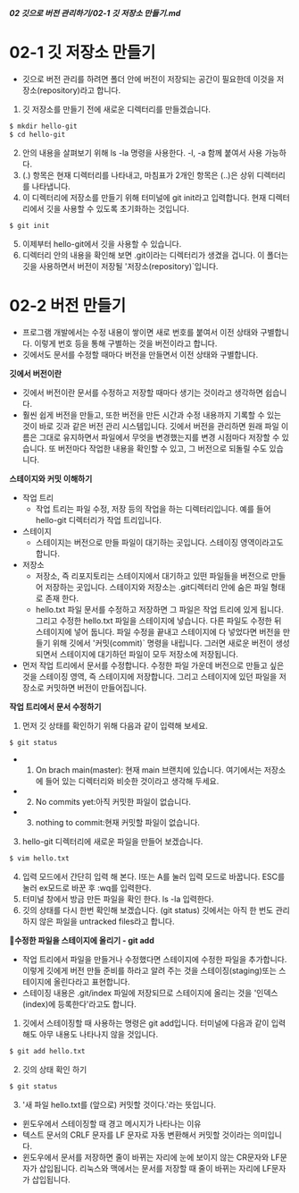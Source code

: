 ***02 깃으로 버전 관리하기/02-1 깃 저장소 만들기.md***
# 02-1 깃 저장소 만들기
- 깃으로 버전 관리를 하려면 폴더 안에 버전이 저장되는 공간이 필요한데 이것을 저장소(repository)라고 합니다.

1. 깃 저장소를 만들기 전에 새로운 디렉터리를 만들겠습니다.
```bash
$ mkdir hello-git
$ cd hello-git
```
2. 안의 내용을 살펴보기 위해 ls -la 명령을 사용한다. -l, -a 함께 붙여서 사용 가능하다.
3. (.) 항목은 현재 디렉터리를 나타내고, 마침표가 2개인 항목은 (..)은 상위 디렉터리를 나타냅니다.
4. 이 디렉터리에 저장소를 만들기 위해 터미널에 git init라고 입력합니다. 현재 디렉터리에서 깃을 사용할 수 있도록 초기화하는 것입니다.
```bash
$ git init
```
5. 이제부터 hello-git에서 깃을 사용할 수 있습니다.
6. 디렉터리 안의 내용을 확인해 보면 .git이라는 디렉터리가 생겼을 겁니다. 이 폴더는 깃을 사용하면서 버전이 저장될 '저장소(repository)`입니다.

# 02-2 버전 만들기
- 프로그램 개발에서는 수정 내용이 쌓이면 새로 번호를 붙여서 이전 상태와 구별합니다. 이렇게 번호 등을 통해 구별하는 것을 버전이라고 합니다.
- 깃에서도 문서를 수정할 때마다 버전을 만들면서 이전 상태와 구별합니다.

**깃에서 버전이란**
- 깃에서 버전이란 문서를 수정하고 저장할 때마다 생기는 것이라고 생각하면 쉽습니다.
- 훨씬 쉽게 버전을 만들고, 또한 버전을 만든 시간과 수정 내용까지 기록할 수 있는 것이 바로 깃과 같은 버전 관리 시스템입니다. 깃에서 버전을 관리하면 원래 파일 이름은 그대로 유지하면서 파일에서 무엇을 변경했는지를 변경 시점마다 저장할 수 있습니다. 또 버전마다 작업한 내용을 확인할 수 있고, 그 버전으로 되돌릴 수도 있습니다.

**스테이지와 커밋 이해하기**
- 작업 트리
    - 작업 트리는 파일 수정, 저장 등의 작업을 하는 디렉터리입니다. 예를 들어 hello-git 디렉터리가 작업 트리입니다.
- 스테이지
    - 스테이지는 버전으로 만들 파일이 대기하는 곳입니다. 스테이징 영역이라고도 합니다.
- 저장소
    - 저장소, 즉 리포지토리는 스테이지에서 대기하고 있떤 파일들을 버전으로 만들어 저장하는 곳입니다. 스테이지와 저장소는 .git디렉터리 안에 숨은 파일 형태로 존재 한다.
    - hello.txt 파일 문서를 수정하고 저장하면 그 파일은 작업 트리에 있게 됩니다. 그리고 수정한 hello.txt 파일을 스테이지에 넣습니다. 다른 파일도 수정한 뒤 스테이지에 넣어 둡니다. 파일 수정을 끝내고 스테이지에 다 넣었다면 버전을 만들기 위해 깃에서 '커밋(commit)` 명령을 내립니다. 그러면 새로운 버전이 생성되면서 스테이지에 대기하던 파일이 모두 저장소에 저장됩니다.
- 먼저 작업 트리에서 문서를 수정합니다. 수정한 파일 가운데 버전으로 만들고 싶은 것을 스테이징 영역, 즉 스테이지에 저장합니다. 그리고 스테이지에 있던 파일을 저장소로 커밋하면 버전이 만들어집니다.

**작업 트리에서 문서 수정하기**
1. 먼저 깃 상태를 확인하기 위해 다음과 같이 입력해 보세요.
```bash
$ git status
```
- 1. On brach main(master): 현재 main 브랜치에 있습니다. 여기에서는 저장소에 들어 있는 디렉터리와 비슷한 것이라고 생각해 두세요.
- 2. No commits yet:아직 커밋한 파일이 없습니다.
- 3. nothing to commit:현재 커밋할 파일이 없습니다.
3. hello-git 디렉터리에 새로운 파일을 만들어 보겠습니다.
```bash
$ vim hello.txt
```
4. 입력 모드에서 간단히 입력 해 본다. I또는 A를 눌러 입력 모드로 바꿉니다. ESC를 눌러 ex모드로 바꾼 후 :wq를 입력한다.
5. 터미널 창에서 방금 만든 파일을 확인 한다. ls -la 입력한다.
6. 깃의 상태를 다시 한번 확인해 보겠습니다. (git status) 깃에서는 아직 한 번도 관리하지 않은 파일을 untracked files라고 합니다.

**🔧수정한 파일을 스테이지에 올리기 - git add**
- 작업 트리에서 파일을 만들거나 수정했다면 스테이지에 수정한 파일을 추가합니다. 이렇게 깃에게 버전 만들 준비를 하라고 알려 주는 것을 스테이징(staging)또는 스테이지에 올린다라고 표현합니다.
- 스테이징 내용은 .git/index 파일에 저장되므로 스테이지에 올리는 것을 '인덱스(index)에 등록한다'라고도 합니다.
1. 깃에서 스테이징할 때 사용하는 명령은 git add입니다. 터미널에 다음과 같이 입력해도 아무 내용도 나타나지 않을 것입니다.
```bash
$ git add hello.txt
```
2. 깃의 상태 확인 하기
```bash
$ git status
```
3. '새 파일 hello.txt를 (앞으로) 커밋할 것이다.'라는 뜻입니다.

- 윈도우에서 스테이징할 때 경고 메시지가 나타나는 이유
 - 텍스트 문서의 CRLF 문자를 LF 문자로 자동 변환해서 커밋할 것이라는 의미입니다.
 - 윈도우에서 문서를 저장하면 줄이 바뀌는 자리에 눈에 보이지 않는 CR문자와 LF문자가 삽입됩니다. 리눅스와 맥에서는 문서를 저장할 때 줄이 바뀌는 자리에  LF문자가 삽입됩니다.
